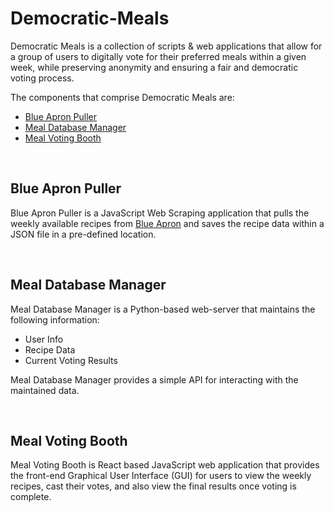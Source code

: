 # Democratic-Meals

Democratic Meals is a collection of scripts & web applications that allow for a group of users to digitally vote for their preferred meals within a given week, while preserving anonymity and ensuring a fair and democratic voting process.

The components that comprise Democratic Meals are:

  * [Blue Apron Puller](#blue-apron-puller)
  * [Meal Database Manager](#meal-db-manager)
  * [Meal Voting Booth](#meal-voting-booth)

<br />

## <a name="blue-apron-puller"></a> Blue Apron Puller
Blue Apron Puller is a JavaScript Web Scraping application that pulls the weekly available recipes from [Blue Apron](https://blueapron.com) and saves the recipe data within a JSON file in a pre-defined location.

<br />

## <a name="meal-db-manager"></a> Meal Database Manager
Meal Database Manager is a Python-based web-server that maintains the following information:
  * User Info
  * Recipe Data
  * Current Voting Results

Meal Database Manager provides a simple API for interacting with the maintained data.

<br />

## <a name="meal-voting-booth"></a> Meal Voting Booth
Meal Voting Booth is React based JavaScript web application that provides the front-end Graphical User Interface (GUI) for users to view the weekly recipes, cast their votes, and also view the final results once voting is complete.
